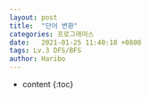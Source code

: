 ```yaml
---
layout: post
title:  "단어 변환"
categories: 프로그래머스
date:   2021-01-25 11:40:18 +0800
tags: Lv.3 DFS/BFS
author: Haribo
---
```


* content
{:toc}
